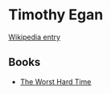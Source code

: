 # Timothy Egan

[Wikipedia entry](https://en.wikipedia.org/wiki/Timothy_Egan)

## Books

- [The Worst Hard Time](The_Worst_Hard_Time-_The_Untold_Story_of_Those_Who_Survived_the_Great_American_Dust_Bowl.md)
